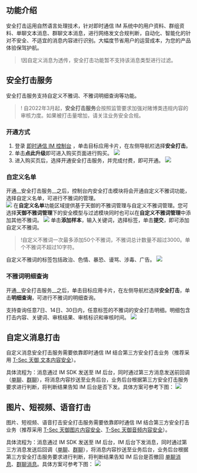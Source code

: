 
## 功能介绍

安全打击运用自然语言处理技术，针对即时通信 IM 系统中的用户资料、群组资料、单聊文本消息、群聊文本消息，进行网络发文合规判断，自动化、智能化的针对不安全、不适宜的消息内容进行识别。大幅度节省用户的运营成本，为您的产品体验保驾护航。
>!因自定义消息为透传，安全打击功能暂不支持该消息类型进行过滤。

## 安全打击服务
安全打击服务支持自定义不雅词、不雅词明细查询等功能。
>!  自2022年3月起，**安全打击服务**会按照监管要求加强对赌博类违规内容的审核力度。如果被打击量增加，请关注业务安全合规。
### 开通方式
1. 登录 [即时通信 IM 控制台](https://console.cloud.tencent.com/im) ，单击目标应用卡片，在左侧导航栏选择**安全打击**。
2. 单击**点此升级**即可进入购买页面进行购买。
![](https://qcloudimg.tencent-cloud.cn/raw/a593b5dfc50fab28ee828866b4722197.png)
3. 进入购买页后，选择开通安全打击服务，并完成付费，即可开通。
![](https://qcloudimg.tencent-cloud.cn/raw/a6451998522f409622b859c52fae4983.png)
### 自定义名单
开通__安全打击服务__之后，控制台内安全打击模块将会开通自定义不雅词功能，选择自定义名单，可进行不雅词的管理。  
![](https://qcloudimg.tencent-cloud.cn/raw/c84ebbe7e0c5186886bfe8defd77630d.png)
在**自定义名单**功能区域提供基于天御的不雅词管理与自定义不雅词管理。您可选择**天御不雅词管理**下的安全模型与过滤模块同时也可以在**自定义不雅词管理**中添加其他不雅词。
![](https://qcloudimg.tencent-cloud.cn/raw/2ca08e630742d4c59870853f59d1c466.png)
单击**添加样本**，输入关键词，选择标签，单击**提交**，即可添加自定义不雅词。
>!自定义不雅词一次最多添加50个不雅词，不雅词总计数量不超过3000。单个不雅词不超过10字符。

自定义不雅词的标签包括政治、色情、暴恐、谩骂、涉毒、广告。
![](https://main.qcloudimg.com/raw/07d7c43f84cd4b8c1365200e246fd058.png)

### 不雅词明细查询
开通__安全打击服务__之后，单击目标应用卡片，在左侧导航栏选择**安全打击**，单击**明细查询**，可进行不雅词的明细查询。

支持查询任意7日、14日、30日内，任意标签的不雅词的安全打击明细。明细包含打击内容、关键词、审核结果、审核标识和审核时间。
![](https://main.qcloudimg.com/raw/0172f5396556a7fd66d3efe118d8b8e4.png)


## 自定义消息打击
自定义消息安全打击服务需要依靠即时通信 IM 结合第三方安全打击业务（推荐采用 [T-Sec 天御 文本内容安全](https://cloud.tencent.com/product/tms)）。

具体流程为：消息通过 IM SDK 发送至 IM 后台，同时通过第三方消息发送前回调（[单聊](https://cloud.tencent.com/document/product/269/1632 )、[群聊](https://cloud.tencent.com/document/product/269/1619 )），将消息内容抄送至业务后台，业务后台根据第三方安全打击服务要求进行判断，将判断结果告知 IM 后台是否下发。具体方案可参考下图：
![](https://main.qcloudimg.com/raw/a084f328cef8e08088e50b3f4fee6de2.png)

## 图片、短视频、语音打击
图片、短视频、语音打击安全打击服务需要依靠即时通信 IM 结合第三方安全打击业务（推荐采用 [T-Sec 天御图片内容安全](https://cloud.tencent.com/product/ims)、[T-Sec 天御音频内容安全](https://cloud.tencent.com/product/ams)）。

具体流程为：消息通过 IM SDK 发送至 IM 后台，IM 后台下发消息，同时通过第三方消息发送后回调（[单聊](https://cloud.tencent.com/document/product/269/1632 )、[群聊](https://cloud.tencent.com/document/product/269/1619 )），将消息内容抄送至业务后台，业务后台根据第三方安全打击服务要求进行判断，将判断结果告知 IM 后台是否撤回 [单聊消息](https://cloud.tencent.com/document/product/269/38980)、[群聊消息](https://cloud.tencent.com/document/product/269/12341 )。具体方案可参考下图：
![](https://main.qcloudimg.com/raw/9eaba59afe880669a18a84a9ce237176.png)

